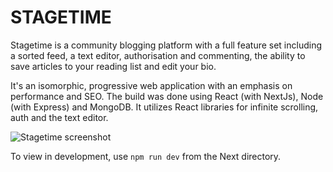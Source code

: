 # STAGETIME
Stagetime is a community blogging platform with a full feature set including a sorted feed, a text editor, authorisation and commenting, the ability to save articles to your reading list and edit your bio.

It's an isomorphic, progressive web application with an emphasis on performance and SEO. The build was done using React (with NextJs), Node (with Express) and MongoDB. It utilizes React libraries for infinite scrolling, auth and the text editor.

![Stagetime screenshot](https://uploads.guim.co.uk/2020/05/06/Screenshot_2020-05-06_at_09.59.55.png)

To view in development, use ```npm run dev``` from the Next directory.
